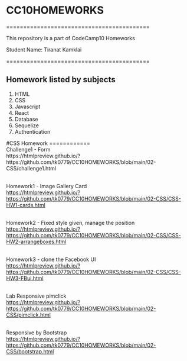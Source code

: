 # CC10HOMEWORKS
==========================================
<p> This repository is a part of CodeCamp10 Homeworks </p>
<p> Student Name: Tiranat Kamklai </p>
==========================================
<h2>Homework listed by subjects</h2>
<ol>
  <li>HTML</li>
  <li>CSS</li>
  <li>Javascript</li>
  <li>React</li>
  <li>Database</li>
  <li>Sequelize</li>
  <li>Authentication</li>
</ol>
#CSS Homework
============
<br/>
Challenge1 - Form <br/>
https://htmlpreview.github.io/?https://github.com/tk0779/CC10HOMEWORKS/blob/main/02-CSS/challenge1.html <br/><br/>

Homework1 - Image Gallery Card <br/>
https://htmlpreview.github.io/?https://github.com/tk0779/CC10HOMEWORKS/blob/main/02-CSS/CSS-HW1-cards.html  <br/><br/>

Homework2 - Fixed style given, manage the position <br/>
https://htmlpreview.github.io/?https://github.com/tk0779/CC10HOMEWORKS/blob/main/02-CSS/CSS-HW2-arrangeboxes.html <br/><br/>

Homework3 - clone the Facebook UI <br/>
https://htmlpreview.github.io/?https://github.com/tk0779/CC10HOMEWORKS/blob/main/02-CSS/CSS-HW3-FBui.html<br/><br/>

Lab Responsive pimclick <br/>
https://htmlpreview.github.io/?https://github.com/tk0779/CC10HOMEWORKS/blob/main/02-CSS/pimclick.html </br><br/>

Responsive by Bootstrap <br/>
https://htmlpreview.github.io/?https://github.com/tk0779/CC10HOMEWORKS/blob/main/02-CSS/bootstrap.html
